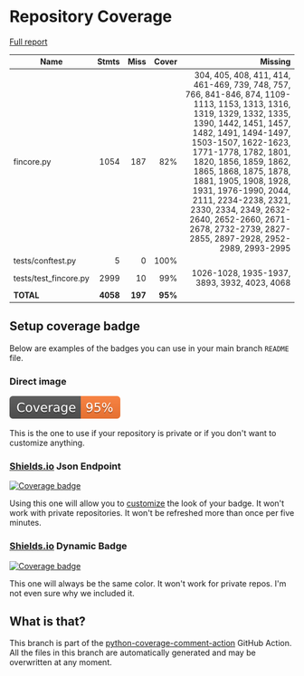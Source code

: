 # Repository Coverage

[Full report](https://htmlpreview.github.io/?https://github.com/inco-org/fincore/blob/python-coverage-comment-action-data/htmlcov/index.html)

| Name                   |    Stmts |     Miss |   Cover |   Missing |
|----------------------- | -------: | -------: | ------: | --------: |
| fincore.py             |     1054 |      187 |     82% |304, 405, 408, 411, 414, 461-469, 739, 748, 757, 766, 841-846, 874, 1109-1113, 1153, 1313, 1316, 1319, 1329, 1332, 1335, 1390, 1442, 1451, 1457, 1482, 1491, 1494-1497, 1503-1507, 1622-1623, 1771-1778, 1782, 1801, 1820, 1856, 1859, 1862, 1865, 1868, 1875, 1878, 1881, 1905, 1908, 1928, 1931, 1976-1990, 2044, 2111, 2234-2238, 2321, 2330, 2334, 2349, 2632-2640, 2652-2660, 2671-2678, 2732-2739, 2827-2855, 2897-2928, 2952-2989, 2993-2995 |
| tests/conftest.py      |        5 |        0 |    100% |           |
| tests/test\_fincore.py |     2999 |       10 |     99% |1026-1028, 1935-1937, 3893, 3932, 4023, 4068 |
|              **TOTAL** | **4058** |  **197** | **95%** |           |


## Setup coverage badge

Below are examples of the badges you can use in your main branch `README` file.

### Direct image

[![Coverage badge](https://raw.githubusercontent.com/inco-org/fincore/python-coverage-comment-action-data/badge.svg)](https://htmlpreview.github.io/?https://github.com/inco-org/fincore/blob/python-coverage-comment-action-data/htmlcov/index.html)

This is the one to use if your repository is private or if you don't want to customize anything.

### [Shields.io](https://shields.io) Json Endpoint

[![Coverage badge](https://img.shields.io/endpoint?url=https://raw.githubusercontent.com/inco-org/fincore/python-coverage-comment-action-data/endpoint.json)](https://htmlpreview.github.io/?https://github.com/inco-org/fincore/blob/python-coverage-comment-action-data/htmlcov/index.html)

Using this one will allow you to [customize](https://shields.io/endpoint) the look of your badge.
It won't work with private repositories. It won't be refreshed more than once per five minutes.

### [Shields.io](https://shields.io) Dynamic Badge

[![Coverage badge](https://img.shields.io/badge/dynamic/json?color=brightgreen&label=coverage&query=%24.message&url=https%3A%2F%2Fraw.githubusercontent.com%2Finco-org%2Ffincore%2Fpython-coverage-comment-action-data%2Fendpoint.json)](https://htmlpreview.github.io/?https://github.com/inco-org/fincore/blob/python-coverage-comment-action-data/htmlcov/index.html)

This one will always be the same color. It won't work for private repos. I'm not even sure why we included it.

## What is that?

This branch is part of the
[python-coverage-comment-action](https://github.com/marketplace/actions/python-coverage-comment)
GitHub Action. All the files in this branch are automatically generated and may be
overwritten at any moment.